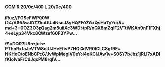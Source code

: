 #### GCM R 20/0c/400 L 20/0c/400
**iRuz//FGSeFWPQ0W**<br/>**i24/A563wJDZZhoUUalNscJ3yHQFP0ZGxQsHa7yYo/8=**<br/>**md+3+0OZ3O3pQag2m5uiiXc3WDbtpR/nQX8mZqIF2VTtWKAn9nF1FXhj4+eLyp34Vkc8OWzef60F3YPw...**<br/><br/>
**fSuDQR7U8nzjulhz**<br/>**PThnRxfaJeVTW8ciUJHeEfivP7HQi3dVR0lCLC8gf9E=**<br/>**NKHoO/oENbCPzG/JvWpMegiV0eYoi4oKClJAw1v+S0SY7bJbz1jRLI7xADlfKIolvaFrCdJqcPM8rqlV...**